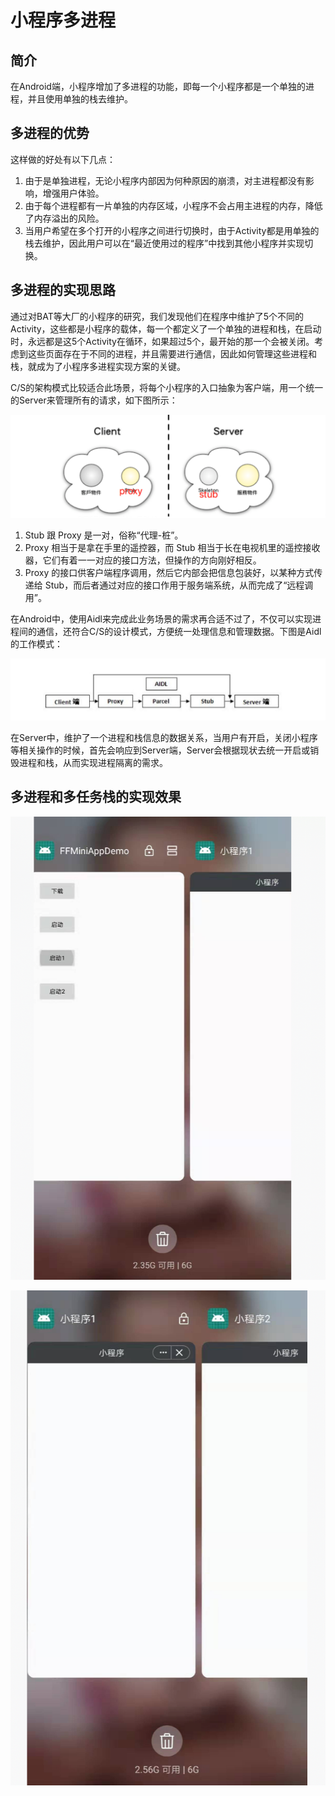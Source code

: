 <!-- toc -->

# 小程序多进程

## 简介

在Android端，小程序增加了多进程的功能，即每一个小程序都是一个单独的进程，并且使用单独的栈去维护。

## 多进程的优势

这样做的好处有以下几点：
1. 由于是单独进程，无论小程序内部因为何种原因的崩溃，对主进程都没有影响，增强用户体验。
2. 由于每个进程都有一片单独的内存区域，小程序不会占用主进程的内存，降低了内存溢出的风险。
3. 当用户希望在多个打开的小程序之间进行切换时，由于Activity都是用单独的栈去维护，因此用户可以在“最近使用过的程序”中找到其他小程序并实现切换。

## 多进程的实现思路

通过对BAT等大厂的小程序的研究，我们发现他们在程序中维护了5个不同的Activity，这些都是小程序的载体，每一个都定义了一个单独的进程和栈，在启动时，永远都是这5个Activity在循环，如果超过5个，最开始的那一个会被关闭。考虑到这些页面存在于不同的进程，并且需要进行通信，因此如何管理这些进程和栈，就成为了小程序多进程实现方案的关键。

C/S的架构模式比较适合此场景，将每个小程序的入口抽象为客户端，用一个统一的Server来管理所有的请求，如下图所示：

![avatar](/CS.png)

1. Stub 跟 Proxy 是一对，俗称“代理-桩”。
2. Proxy 相当于是拿在手里的遥控器，而 Stub 相当于长在电视机里的遥控接收器，它们有着一一对应的接口方法，但操作的方向刚好相反。
3. Proxy 的接口供客户端程序调用，然后它内部会把信息包装好，以某种方式传递给 Stub，而后者通过对应的接口作用于服务端系统，从而完成了“远程调用”。

在Android中，使用Aidl来完成此业务场景的需求再合适不过了，不仅可以实现进程间的通信，还符合C/S的设计模式，方便统一处理信息和管理数据。下图是Aidl的工作模式：

![avatar](/aidl.png)

在Server中，维护了一个进程和栈信息的数据关系，当用户有开启，关闭小程序等相关操作的时候，首先会响应到Server端，Server会根据现状去统一开启或销毁进程和栈，从而实现进程隔离的需求。

## 多进程和多任务栈的实现效果

![avatar](/example1.png)

![avatar](/example2.png)